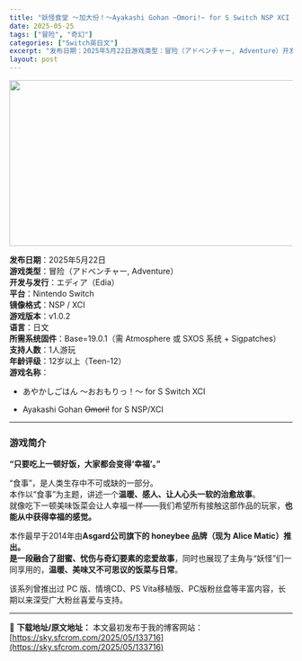```yaml
---
title: "妖怪食堂 ～加大份！～Ayakashi Gohan ~Omori!~ for S Switch NSP XCI (v1.0.2)日文"
date: 2025-05-25
tags: ["冒险", "奇幻"]
categories: ["Switch英日文"]
excerpt: "发布日期：2025年5月22日游戏类型：冒险（アドベンチャー, Adventure）开发与发行：エディア（Edia）平台：Nintendo Switch镜像格式：NSP / XCI游戏版本：v1.0.2语言：日文所需系统固件：Base=19.0.1（需 Atmosphere 或 SXOS 系统 + &hellip;"
layout: post
---
```


<img class="aligncenter size-full wp-image-133695" src="https://sky.sfcrom.com/wp-content/uploads/2025/05/2025052504523275.webp" alt="" width="600" height="295" />
<p data-start="25" data-end="295"><strong data-start="25" data-end="33">发布日期</strong>：2025年5月22日<br data-start="44" data-end="47" /><strong data-start="47" data-end="55">游戏类型</strong>：冒险（アドベンチャー, Adventure）<br data-start="78" data-end="81" /><strong data-start="81" data-end="90">开发与发行</strong>：エディア（Edia）<br data-start="101" data-end="104" /><strong data-start="104" data-end="110">平台</strong>：Nintendo Switch<br data-start="126" data-end="129" /><strong data-start="129" data-end="137">镜像格式</strong>：NSP / XCI<br data-start="147" data-end="150" /><strong data-start="150" data-end="158">游戏版本</strong>：v1.0.2<br data-start="165" data-end="168" data-is-only-node="" /><strong data-start="168" data-end="174">语言</strong>：日文<br data-start="177" data-end="180" /><strong data-start="180" data-end="190">所需系统固件</strong>：Base=19.0.1（需 Atmosphere 或 SXOS 系统 + Sigpatches）<br data-start="239" data-end="242" /><strong data-start="242" data-end="250">支持人数</strong>：1人游玩<br data-start="255" data-end="258" /><strong data-start="258" data-end="266">年龄评级</strong>：12岁以上（Teen-12）<br data-start="281" data-end="284" /><strong data-start="284" data-end="292">游戏名称</strong>：</p>

<ul data-start="296" data-end="375">
 	<li data-start="296" data-end="333">
<p data-start="298" data-end="333">あやかしごはん ～おおもりっ！～ for S Switch XCI</p>
</li>
 	<li data-start="334" data-end="375">
<p data-start="336" data-end="375">Ayakashi Gohan <del data-start="351" data-end="359">Omori!</del> for S NSP/XCI</p>
</li>
</ul>

<hr data-start="377" data-end="380" />

<h3 data-start="382" data-end="396"><strong data-start="386" data-end="394">游戏简介</strong></h3>
<p data-start="397" data-end="423"><strong data-start="397" data-end="423">“只要吃上一顿好饭，大家都会变得‘幸福’。”</strong></p>
<p data-start="425" data-end="539">“食事”，是人类生存中不可或缺的一部分。<br data-start="445" data-end="448" />本作以“食事”为主题，讲述一个<strong data-start="463" data-end="484">温暖、感人、让人心头一软的治愈故事</strong>。<br data-start="485" data-end="488" />就像吃下一顿美味饭菜会让人幸福一样——我们希望所有接触这部作品的玩家，<strong data-start="523" data-end="539">也能从中获得幸福的感觉。</strong></p>
<p data-start="541" data-end="668">本作最早于2014年由<strong data-start="552" data-end="626">Asgard公司旗下的 honeybee 品牌（现为 Alice Matic）推出。<br data-start="598" data-end="601" />是一段融合了甜蜜、忧伤与奇幻要素的恋爱故事</strong>，同时也展现了主角与“妖怪”们一同享用的，<strong data-start="647" data-end="667">温暖、美味又不可思议的饭菜与日常</strong>。</p>
<p data-start="670" data-end="727">该系列曾推出过 PC 版、情境CD、PS Vita移植版、PC版粉丝盘等丰富内容，长期以来深受广大粉丝喜爱与支持。</p>

---
📖 **下载地址/原文地址：** 本文最初发布于我的博客网站：[https://sky.sfcrom.com/2025/05/133716](https://sky.sfcrom.com/2025/05/133716)
